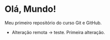 # Olá, Mundo!
 Meu primeiro repositório do curso Git e GitHub.
 - Alteração remota -> teste.
 Primeira alteração.
